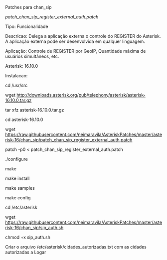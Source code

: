 Patches para chan_sip

*patch_chan_sip_register_external_auth.patch*

Tipo: Funcionalidade

Descricao: Delega a aplicação externa o controle do REGISTER do Asterisk.
A aplicação externa pode ser desenvolvida em qualquer linguagem.

Aplicação: Controle de REGISTER por GeoIP, Quantidade máxima de usuários simultâneos, etc.

Asterisk: 16.10.0

Instalacao:

cd /usr/src

wget http://downloads.asterisk.org/pub/telephony/asterisk/asterisk-16.10.0.tar.gz

tar xfz asterisk-16.10.0.tar.gz

cd asterisk-16.10.0

wget https://raw.githubusercontent.com/neimaravila/AsteriskPatches/master/asterisk-16/chan_sip/patch_chan_sip_register_external_auth.patch

patch -p0 < patch_chan_sip_register_external_auth.patch

./configure

make

make install

make samples

make config

cd /etc/asterisk

wget https://raw.githubusercontent.com/neimaravila/AsteriskPatches/master/asterisk-16/chan_sip/sip_auth.sh

chmod +x sip_auth.sh



Criar o arquivo /etc/asterisk/cidades_autorizadas.txt com as cidades autorizadas a Logar
